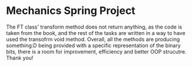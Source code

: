 # Mechanics Spring Project

The FT class' transform method does not return anything, as the code is taken from the book, and the rest of the tasks are written in a way to have used the transofrm void method. 
Overall, all the methods are producing something:D being provided with a specific representation of the binary bits, there is a room for improvement, efficiency and better OOP strucutre. 
Thank you!
